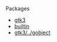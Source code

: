 Packages

* [gtk3](gtk3--index.md)
* [builtin](builtin--index.md)
* [gtk3/../gobject](gtk3-..-gobject--index.md)
